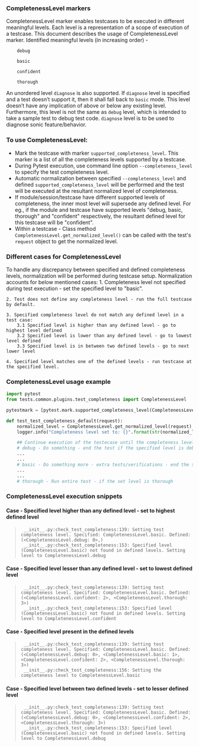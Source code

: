### CompletenessLevel markers
CompletenessLevel marker enables testcases to be executed in different meaningful levels.
Each level is a representation of a scope of execution of a testcase. This document describes the usage of CompletenessLevel marker.
Identified meaningful levels (in increasing order) -
        
        debug
        
        basic
        
        confident
        
        thorough

An unordered level `diagnose` is also supported. If `diagnose` level is specified and a test doesn’t support it, then it shall fall back to `basic` mode. This level doesn’t have any implication of above or below any existing level. Furthermore, this level is not the same as `debug` level, which is intended to take a sample test to debug test code. `diagnose` level is to be used to diagnose sonic feature/behavior.

### To use CompletenessLevel:
- Mark the testcase with marker ```supported_completeness_level```. This marker is a list of all the completeness levels supported by a testcase.
- During Pytest execution, use command line option ```--completeness_level``` to specify the test completeness level.
- Automatic normalization between specified ```--completeness_level``` and defined ```supported_completeness_level``` will be performed and the test will be executed at the resultant normalized level of completeness.
- If module/session/testcase have different supported levels of completeness, the inner most level will supersede any defined level.
  For eg., if the module and testcase have supported levels "debug, basic, thorough" and "confident" respectively, the resultant defined level for this testcase will be "confident".
- Within a testcase - Class method `CompletenessLevel.get_normalized_level()` can be called with the test's `request` object to get the normalized level. 

### Different cases for CompletenessLevel

To handle any discrepancy between specified and defined completeness levels, normalization will be performed during testcase setup. Normalization accounts for below mentioned cases:
    1. Completeness level not specified during test execution - set the specified level to "basic".

    2. Test does not define any completeness level - run the full testcase by default.
    
    3. Specified completeness level do not match any defined level in a test case:
        3.1 Specified level is higher than any defined level - go to highest level defined
        3.2 Specified level is lower than any defined level - go to lowest level defined
        3.3 Specified level is in between two defined levels - go to next lower level
    
    4. Specified level matches one of the defined levels - run testcase at the specified level.

### CompletenessLevel usage example
```python
import pytest
from tests.common.plugins.test_completeness import CompletenessLevel

pytestmark = [pytest.mark.supported_completeness_level(CompletenessLevel.debug, CompletenessLevel.thorough)]

def test_test_completeness_default(request):
    normalized_level = CompletenessLevel.get_normalized_level(request)
    logger.info("Completeness level set to: {}".format(str(normalized_level)))

    ## Continue execution of the testecase until the completeness level specified.
    # debug - Do something - end the test if the specified level is debug
    ...
    ...
    # basic - Do something more - extra tests/verifications - end the test now if the level is basic
    ...
    ...
    # thorough - Run entire test - if the set level is thorough
```

### CompletenessLevel execution snippets

#### Case - Specified level higher than any defined level - set to highest defined level
>      __init__.py:check_test_completeness:139: Setting test completeness level. Specified: CompletenessLevel.basic. Defined: (<CompletenessLevel.debug: 0>,)
>      __init__.py:check_test_completeness:153: Specified level (CompletenessLevel.basic) not found in defined levels. Setting level to CompletenessLevel.debug

#### Case - Specified level lesser than any defined level - set to lowest defined level
>      __init__.py:check_test_completeness:139: Setting test completeness level. Specified: CompletenessLevel.basic. Defined: (<CompletenessLevel.confident: 2>, <CompletenessLevel.thorough: 3>)
>      __init__.py:check_test_completeness:153: Specified level (CompletenessLevel.basic) not found in defined levels. Setting level to CompletenessLevel.confident

#### Case - Specified level present in the defined levels
>      __init__.py:check_test_completeness:139: Setting test completeness level. Specified: CompletenessLevel.basic. Defined: (<CompletenessLevel.debug: 0>, <CompletenessLevel.basic: 1>, <CompletenessLevel.confident: 2>, <CompletenessLevel.thorough: 3>)
>      __init__.py:check_test_completeness:156: Setting the completeness level to CompletenessLevel.basic

#### Case - Specified level between two defined levels - set to lesser defined level
>      __init__.py:check_test_completeness:139: Setting test completeness level. Specified: CompletenessLevel.basic. Defined: (<CompletenessLevel.debug: 0>, <CompletenessLevel.confident: 2>, <CompletenessLevel.thorough: 3>)
>      __init__.py:check_test_completeness:153: Specified level (CompletenessLevel.basic) not found in defined levels. Setting level to CompletenessLevel.debug